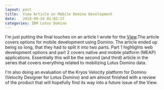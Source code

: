 ```yaml
---
layout: post
title:  View Article on Mobile Domino Development
date:   2010-09-24 01:02:17
categories: IBM Lotus Domino
---
```

I'm just putting the final touches on an article I wrote for the [View](http://www.eview.com).The article covers options for mobile development using Domino. The article ended up being so long, that they had to split it into two parts. Part 1 highlights web development options and part 2 covers native and mobile platform (MEAP) applications. Essentially this will be the second (and third) article in the series that covers everything related to mobilizing Lotus Domino data.

I'm also doing an evaluation of the Kryos Velocity platform for Domino (Velocity Designer for Lotus Domino) and am almost finished with a review of the product that will hopefully find its way into a future issue of the View.